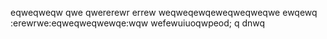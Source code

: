 eqweqweqw qwe qwererewr errew weqweqewqeweqweqweqwe ewqewq :erewrwe:eqweqweqwewqe:wqw wefewuiuoqwpeod;  q dnwq

